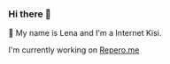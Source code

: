 ### Hi there 👋

<!--
**lenadis/lenadis** is a ✨ _special_ ✨ repository because its `README.md` (this file) appears on your GitHub profile.-->


👋 My name is Lena and I'm a Internet Kisi. 

I'm currently working on [Repero.me](https://repero.me)




